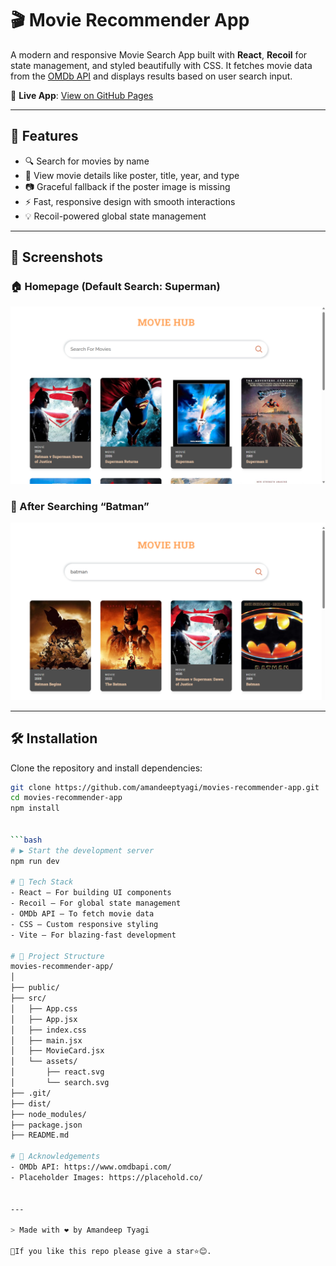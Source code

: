 # 🎬 Movie Recommender App

A modern and responsive Movie Search App built with **React**, **Recoil** for state management, and styled beautifully with CSS. It fetches movie data from the [OMDb API](https://www.omdbapi.com/) and displays results based on user search input.

🔗 **Live App**: [View on GitHub Pages](https://amandeeptyagi.github.io/movies-recommender-app/)

---

## 🚀 Features

- 🔍 Search for movies by name
- 🎥 View movie details like poster, title, year, and type
- 📷 Graceful fallback if the poster image is missing
- ⚡ Fast, responsive design with smooth interactions
- 💡 Recoil-powered global state management

---

## 📸 Screenshots

### 🏠 Homepage (Default Search: Superman)

![Homepage](src/assets/screenshots/homepage.png)

### 🔎 After Searching “Batman”

![Search Result](src/assets/screenshots/search-batman.png)

---

## 🛠️ Installation

Clone the repository and install dependencies:

```bash
git clone https://github.com/amandeeptyagi/movies-recommender-app.git
cd movies-recommender-app
npm install


```bash
# ▶️ Start the development server
npm run dev

# 🧱 Tech Stack
- React – For building UI components
- Recoil – For global state management
- OMDb API – To fetch movie data
- CSS – Custom responsive styling
- Vite – For blazing-fast development

# 📁 Project Structure
movies-recommender-app/
│
├── public/
├── src/
│   ├── App.css
│   ├── App.jsx
│   ├── index.css
│   ├── main.jsx
│   ├── MovieCard.jsx
│   └── assets/
│       ├── react.svg
│       └── search.svg
├── .git/
├── dist/
├── node_modules/
├── package.json
├── README.md

# 🙌 Acknowledgements
- OMDb API: https://www.omdbapi.com/
- Placeholder Images: https://placehold.co/


---

> Made with ❤️ by Amandeep Tyagi

🙏If you like this repo please give a star⭐😊.